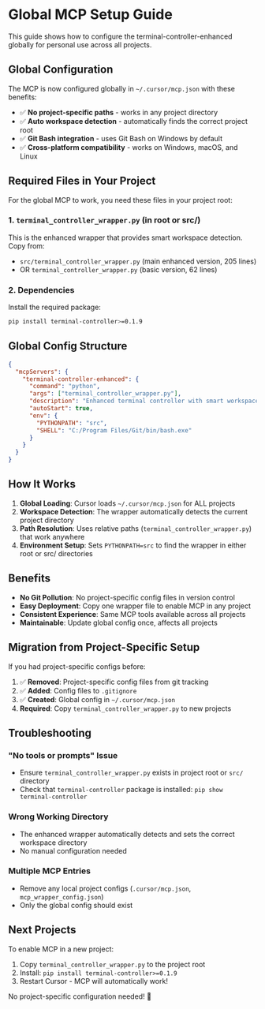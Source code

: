# Global MCP Setup Guide

This guide shows how to configure the terminal-controller-enhanced globally for personal use across all projects.

## Global Configuration

The MCP is now configured globally in `~/.cursor/mcp.json` with these benefits:

- ✅ **No project-specific paths** - works in any project directory
- ✅ **Auto workspace detection** - automatically finds the correct project root
- ✅ **Git Bash integration** - uses Git Bash on Windows by default
- ✅ **Cross-platform compatibility** - works on Windows, macOS, and Linux

## Required Files in Your Project

For the global MCP to work, you need these files in your project root:

### 1. `terminal_controller_wrapper.py` (in root or src/)

This is the enhanced wrapper that provides smart workspace detection. Copy from:
- `src/terminal_controller_wrapper.py` (main enhanced version, 205 lines)
- OR `terminal_controller_wrapper.py` (basic version, 62 lines)

### 2. Dependencies

Install the required package:
```bash
pip install terminal-controller>=0.1.9
```

## Global Config Structure

```json
{
  "mcpServers": {
    "terminal-controller-enhanced": {
      "command": "python",
      "args": ["terminal_controller_wrapper.py"],
      "description": "Enhanced terminal controller with smart workspace detection and Git Bash support",
      "autoStart": true,
      "env": {
        "PYTHONPATH": "src",
        "SHELL": "C:/Program Files/Git/bin/bash.exe"
      }
    }
  }
}
```

## How It Works

1. **Global Loading**: Cursor loads `~/.cursor/mcp.json` for ALL projects
2. **Workspace Detection**: The wrapper automatically detects the current project directory
3. **Path Resolution**: Uses relative paths (`terminal_controller_wrapper.py`) that work anywhere
4. **Environment Setup**: Sets `PYTHONPATH=src` to find the wrapper in either root or src/ directories

## Benefits

- **No Git Pollution**: No project-specific config files in version control
- **Easy Deployment**: Copy one wrapper file to enable MCP in any project
- **Consistent Experience**: Same MCP tools available across all projects
- **Maintainable**: Update global config once, affects all projects

## Migration from Project-Specific Setup

If you had project-specific configs before:

1. ✅ **Removed**: Project-specific config files from git tracking
2. ✅ **Added**: Config files to `.gitignore` 
3. ✅ **Created**: Global config in `~/.cursor/mcp.json`
4. **Required**: Copy `terminal_controller_wrapper.py` to new projects

## Troubleshooting

### "No tools or prompts" Issue
- Ensure `terminal_controller_wrapper.py` exists in project root or `src/` directory
- Check that `terminal-controller` package is installed: `pip show terminal-controller`

### Wrong Working Directory
- The enhanced wrapper automatically detects and sets the correct workspace directory
- No manual configuration needed

### Multiple MCP Entries
- Remove any local project configs (`.cursor/mcp.json`, `mcp_wrapper_config.json`)
- Only the global config should exist

## Next Projects

To enable MCP in a new project:

1. Copy `terminal_controller_wrapper.py` to the project root
2. Install: `pip install terminal-controller>=0.1.9`
3. Restart Cursor - MCP will automatically work!

No project-specific configuration needed! 🎯